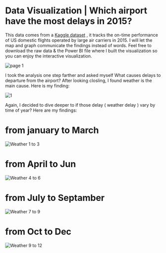 # Data Visualization | Which airport have the most delays in 2015?

This data comes from a <a href="https://www.kaggle.com/datasets/usdot/flight-delays" target="_blank">Kaggle dataset</a> , it tracks the on-time performance of US domestic flights operated by large air carriers in 2015. I will let the map and graph communicate the findings instead of words. Feel free to download the raw data & the Power BI file where I built the visualization so you can enjoy the interactive visualization.


![page 1](https://user-images.githubusercontent.com/52235733/181624205-63669dff-57b3-433e-b86b-3fe62287d5e1.JPG)



I took the analysis one step farther and asked myself What causes delays to departure from the airport? After looking closling, I found weather is the main cause. Here is my finding: 

![1](https://user-images.githubusercontent.com/52235733/181620650-1e0a9a89-6362-48ba-88ce-fddcb4ca9a0a.JPG)

Again, I decided to dive deeper to if those delay ( weather delay ) vary by time of year? Here are my findings: 

# from january to March 

![Weather 1 to 3](https://user-images.githubusercontent.com/52235733/181623801-15e1afb0-744a-4599-8043-72a9c71f6544.JPG)

# from April to Jun

![Weather 4 to 6](https://user-images.githubusercontent.com/52235733/181623892-16929b60-659a-4670-8497-f57d3bdfdebc.JPG)

# from July to Septamber 

![Weather 7 to 9](https://user-images.githubusercontent.com/52235733/181623965-8633b98d-1695-453b-ae7b-9191ffa69c91.JPG)

# from Oct to Dec

![Weather 9 to 12](https://user-images.githubusercontent.com/52235733/181624025-2b5142d1-2fe1-4714-865c-5c564bb0d368.JPG)

